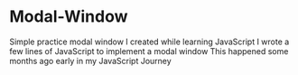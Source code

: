 # Modal-Window
Simple practice modal window I created while learning JavaScript
I wrote a few lines of JavaScript to implement a modal window
This happened some months ago early in my JavaScript Journey
